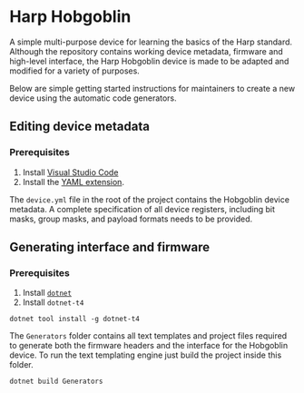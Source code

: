 # Harp Hobgoblin

A simple multi-purpose device for learning the basics of the Harp standard. Although the repository contains working device metadata, firmware and high-level interface, the Harp Hobgoblin device is made to be adapted and modified for a variety of purposes.

Below are simple getting started instructions for maintainers to create a new device using the automatic code generators.

## Editing device metadata

### Prerequisites

1. Install [Visual Studio Code](https://code.visualstudio.com/)
2. Install the [YAML extension](https://marketplace.visualstudio.com/items?itemName=redhat.vscode-yaml).

The `device.yml` file in the root of the project contains the Hobgoblin device metadata. A complete specification of all device registers, including bit masks, group masks, and payload formats needs to be provided.

## Generating interface and firmware

### Prerequisites

1. Install [`dotnet`](https://dotnet.microsoft.com/)
2. Install `dotnet-t4`
```
dotnet tool install -g dotnet-t4
```

The `Generators` folder contains all text templates and project files required to generate both the firmware headers and the interface for the Hobgoblin device. To run the text templating engine just build the project inside this folder.

```
dotnet build Generators
```
